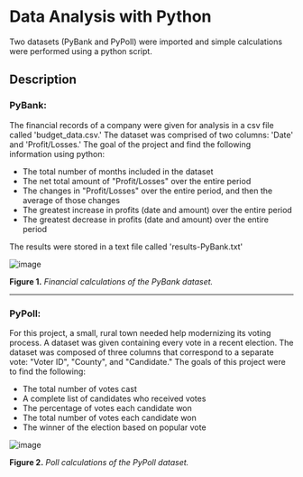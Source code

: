 # Data Analysis with Python

Two datasets (PyBank and PyPoll) were imported and simple calculations were performed using a python script.

## Description
### PyBank:
The financial records of a company were given for analysis in a csv file called 'budget_data.csv.' The dataset was comprised of two columns: 'Date' and 'Profit/Losses.' The goal of the project and find the following information using python:
* The total number of months included in the dataset
* The net total amount of "Profit/Losses" over the entire period
* The changes in "Profit/Losses" over the entire period, and then the average of those changes
* The greatest increase in profits (date and amount) over the entire period
* The greatest decrease in profits (date and amount) over the entire period

The results were stored in a text file called 'results-PyBank.txt'

![image](https://github.com/nicholaishaw/python-challenge/assets/135463220/96f3ddfd-1569-4687-a13c-901c0ce3c3d5)

**Figure 1.** *Financial calculations of the PyBank dataset.*

___
### PyPoll:
For this project, a small, rural town needed help modernizing its voting process. A dataset was given containing every vote in a recent election. The dataset was composed of three columns that correspond to a separate vote: "Voter ID", "County", and "Candidate." The goals of this project were to find the following:

* The total number of votes cast
* A complete list of candidates who received votes
* The percentage of votes each candidate won
* The total number of votes each candidate won
* The winner of the election based on popular vote

![image](https://github.com/nicholaishaw/python-challenge/assets/135463220/c050603a-a37d-425e-a133-e517ce0aecff)

**Figure 2.** *Poll calculations of the PyPoll dataset.*
